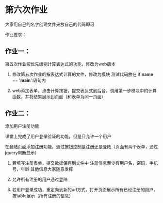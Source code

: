 # 第六次作业 
       
大家用自己的名字创建文件夹放自己的代码即可      
       
作业要求：

## 作业一：

第五次作业按优先级别计算表达式的功能，修改为web版本

1. 修改第五次作业的按表达式计算的文件，修改为模块
测试代码放在 if __name__ == '__main__':语句内

2. web添加表单，点击计算按钮，提交表达式到后台，调用第一步模块中的计算函数，并将结果展示到页面（和表单为同一页面）

## 作业二：

添加用户注册功能

课堂上完成了用户登录验证的功能，但是只允许一个用户

在登陆页面添加注册功能，通过按钮控制是注册还是登陆（页面有两个表单，通过jquery判断显示）
1. 若填写注册表单，提交数据保存到文件中
    注册信息至少有用户名，密码，手机号，年龄
    其他信息大家随意发挥

2. 允许所有注册的用户通过登陆

3. 若用户登录成功，重定向到新的url方式，打开页面展示所有已经注册的用户，按table展示（所有注册的信息）
